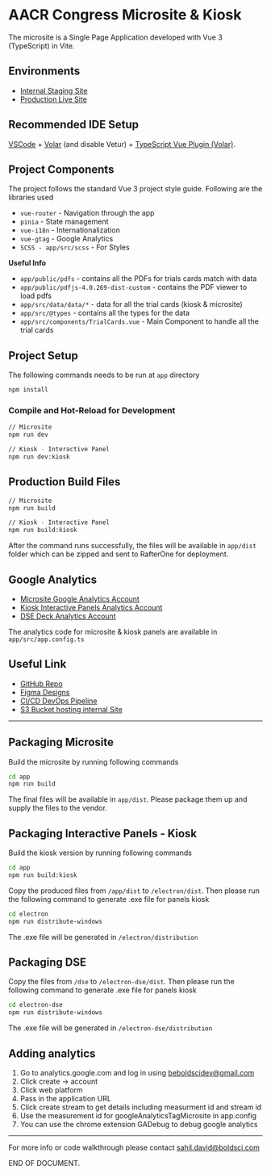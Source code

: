 # AACR Congress Microsite & Kiosk

The microsite is a Single Page Application developed with Vue 3 (TypeScript) in Vite.

## Environments

-   [Internal Staging Site](https://aacr-congress.dev.tech.colabglo.com/#/)
-   [Production Live Site](https://regeneronmacontentcongress.com/s/)

## Recommended IDE Setup

[VSCode](https://code.visualstudio.com/) + [Volar](https://marketplace.visualstudio.com/items?itemName=Vue.volar) (and disable Vetur) + [TypeScript Vue Plugin (Volar)](https://marketplace.visualstudio.com/items?itemName=Vue.vscode-typescript-vue-plugin).

## Project Components

The project follows the standard Vue 3 project style guide. Following are the libraries used

-   `vue-router` - Navigation through the app
-   `pinia` - State management
-   `vue-i18n` - Internationalization
-   `vue-gtag` - Google Analytics
-   `SCSS - app/src/scss` - For Styles

**Useful Info**

-   `app/public/pdfs` - contains all the PDFs for trials cards match with data
-   `app/public/pdfjs-4.0.269-dist-custom` - contains the PDF viewer to load pdfs
-   `app/src/data/data/*` - data for all the trial cards (kiosk & microsite)
-   `app/src/@types` - contains all the types for the data
-   `app/src/components/TrialCards.vue` - Main Component to handle all the trial cards

## Project Setup

The following commands needs to be run at `app` directory

```sh
npm install
```

### Compile and Hot-Reload for Development

```sh
// Microsite
npm run dev

// Kiosk - Interactive Panel
npm run dev:kiosk
```

## Production Build Files

```sh
// Microsite
npm run build

// Kiosk - Interactive Panel
npm run build:kiosk
```

After the command runs successfully, the files will be available in `app/dist` folder which can be zipped and sent to RafterOne for deployment.

## Google Analytics

-   [Microsite Google Analytics Account](https://analytics.google.com/analytics/web/?authuser=4#/p428656037/reports/intelligenthome)
-   [Kiosk Interactive Panels Analytics Account](https://analytics.google.com/analytics/web/?authuser=4#/p429504844/reports/intelligenthome)
-   [DSE Deck Analytics Account](https://analytics.google.com/analytics/web/?authuser=4#/p429748703/reports/intelligenthome)

The analytics code for microsite & kiosk panels are available in `app/src/app.config.ts`

## Useful Link

-   [GitHub Repo](https://github.com/BOLDSCIENCE/regeneron-aacr-congress-2024)
-   [Figma Designs](https://www.figma.com/file/8urDuT4PAc1mmDF7ZlNm0Y/REGN-AACR-Microsite-2024?type=design&node-id=2862-29504&mode=design&t=hVF5cS9CL3D6asNq-0)
-   [CI/CD DevOps Pipeline](https://us-east-1.console.aws.amazon.com/codesuite/codepipeline/pipelines/aacr-congress-boldscience-dev/view?region=us-east-1)
-   [S3 Bucket hosting internal Site](https://s3.console.aws.amazon.com/s3/buckets/aacr-congress-boldscience-dev-app?region=us-east-1&bucketType=general&tab=objects)

---

## Packaging Microsite

Build the microsite by running following commands

```sh
cd app
npm run build
```

The final files will be available in `app/dist`. Please package them up and supply the files to the vendor.

## Packaging Interactive Panels - Kiosk

Build the kiosk version by running following commands

```sh
cd app
npm run build:kiosk
```

Copy the produced files from `/app/dist` to `/electron/dist`. Then please run the following command to generate .exe file for panels kiosk

```sh
cd electron
npm run distribute-windows
```

The .exe file will be generated in `/electron/distribution`

## Packaging DSE

Copy the files from `/dse` to `/electron-dse/dist`. Then please run the following command to generate .exe file for panels kiosk

```sh
cd electron-dse
npm run distribute-windows
```

The .exe file will be generated in `/electron-dse/distribution`

## Adding analytics
1. Go to analytics.google.com and log in using beboldscidev@gmail.com
2. Click create -> account
3. Click web platform
4. Pass in the application URL
5. Click create stream to get details including measurment id and stream id
6. Use the measurement id for googleAnalyticsTagMicrosite in app.config
7. You can use the chrome extension GADebug to debug google analytics

---

For more info or code walkthrough please contact sahil.david@boldsci.com

END OF DOCUMENT.
